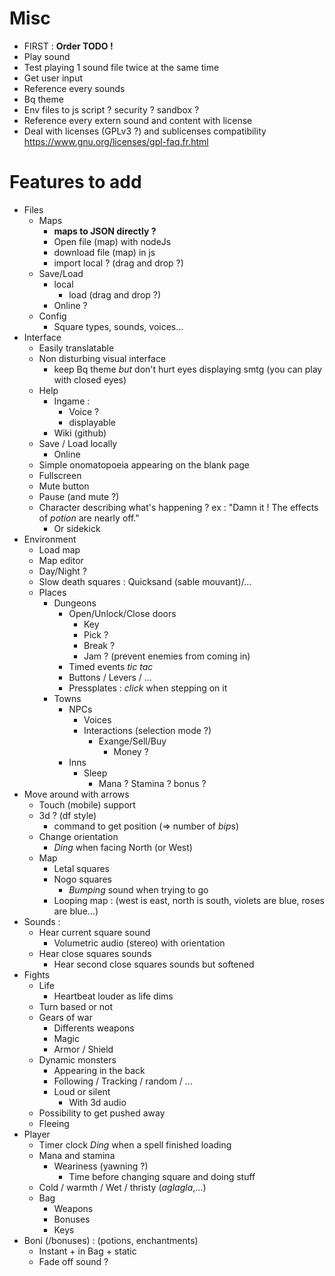 Misc
====
* FIRST : **Order TODO !**
* Play sound
* Test playing 1 sound file twice at the same time
* Get user input
* Reference every sounds
* Bq theme
* Env files to js script ? security ? sandbox ?
* Reference every extern sound and content with license
* Deal with licenses (GPLv3 ?) and sublicenses compatibility
    https://www.gnu.org/licenses/gpl-faq.fr.html

Features to add
===============
* Files
    * Maps
        * **maps to JSON directly ?**
        * Open file (map) with nodeJs
        * download file (map) in js
        * import local ? (drag and drop ?)
    * Save/Load
        * local
            * load (drag and drop ?)
        * Online ?
    * Config
        * Square types, sounds, voices...
* Interface
    * Easily translatable
    * Non disturbing visual interface 
        * keep Bq theme *but*
            don't hurt eyes displaying smtg (you can play with closed eyes)
    * Help
        * Ingame :
            * Voice ?
            * displayable
        * Wiki (github)
    * Save / Load locally
        * Online
    * Simple onomatopoeia appearing on the blank page
    * Fullscreen
    * Mute button
    * Pause (and mute ?)
    * Character describing what's happening ?
        ex : "Damn it ! The effects of *potion* are nearly off."
        * Or sidekick
* Environment
    * Load map
    * Map editor
    * Day/Night ?
    * Slow death squares : Quicksand (sable mouvant)/...
    * Places
        * Dungeons
            * Open/Unlock/Close doors
                * Key
                * Pick ?
                * Break ?
                * Jam ? (prevent enemies from coming in)
            * Timed events *tic tac*
            * Buttons / Levers / ...
            * Pressplates : *click* when stepping on it
        * Towns
            * NPCs
                * Voices
                * Interactions (selection mode ?)
                    * Exange/Sell/Buy
                        * Money ?
            * Inns
                * Sleep
                    * Mana ? Stamina ? bonus ?
* Move around with arrows
    * Touch (mobile) support
    * 3d ? (df style)
        * command to get position (=> number of *bip*s)
    * Change orientation
        * *Ding* when facing North (or West)
    * Map
        * Letal squares
        * Nogo squares
            * *Bumping* sound when trying to go
        * Looping map : (west is east, north is south, violets are blue, roses are blue...)
* Sounds :
    * Hear current square sound
        * Volumetric audio (stereo) with orientation
    * Hear close squares sounds
        * Hear second close squares sounds but softened
* Fights
    * Life
        * Heartbeat louder as life dims
    * Turn based or not
    * Gears of war
        * Differents weapons
        * Magic
        * Armor / Shield
    * Dynamic monsters
        * Appearing in the back
        * Following / Tracking / random / ...
        * Loud or silent
            * With 3d audio
    * Possibility to get pushed away
    * Fleeing
* Player
    * Timer clock *Ding* when a spell finished loading
    * Mana and stamina
        * Weariness (yawning ?)
            * Time before changing square and doing stuff
    * Cold / warmth / Wet / thristy (*aglagla*,...)
    * Bag
        * Weapons
        * Bonuses
        * Keys
* Boni (/bonuses) : (potions, enchantments)
    * Instant + in Bag + static
    * Fade off sound ?
